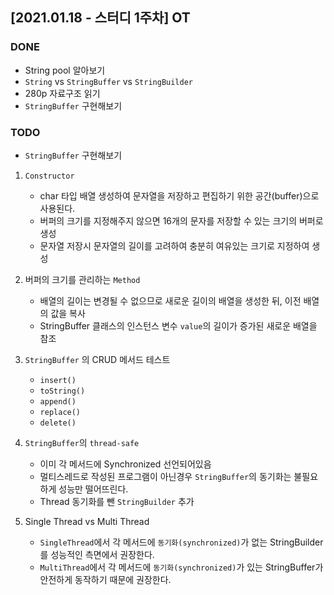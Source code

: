 ## [2021.01.18 - 스터디 1주차] OT

### DONE

- String pool 알아보기
- `String` vs `StringBuffer` vs `StringBuilder`
- 280p 자료구조 읽기
- `StringBuffer` 구현해보기

### TODO

- `StringBuffer` 구현해보기

1. `Constructor`
    - char 타입 배열 생성하여 문자열을 저장하고 편집하기 위한 공간(buffer)으로 사용된다.
    - 버퍼의 크기를 지정해주지 않으면 16개의 문자를 저장할 수 있는 크기의 버퍼로 생성
    - 문자열 저장시 문자열의 길이를 고려하여 충분히 여유있는 크기로 지정하여 생성

2. 버퍼의 크기를 관리하는 `Method`
    - 배열의 길이는 변경될 수 없으므로 새로운 길이의 배열을 생성한 뒤, 이전 배열의 값을 복사
    - StringBuffer 클래스의 인스턴스 변수 `value`의 길이가 증가된 새로운 배열을 참조

3. `StringBuffer` 의 CRUD 메서드 테스트
    - `insert()`
    - `toString()`
    - `append()`
    - `replace()`
    - `delete()`

4. `StringBuffer`의 `thread-safe`
    - 이미 각 메서드에 Synchronized 선언되어있음
    - 멀티스레드로 작성된 프로그램이 아닌경우 `StringBuffer`의 동기화는 불필요하게 성능만 떨어뜨린다.
    - Thread 동기화를 뺀 `StringBuilder` 추가

5. Single Thread vs Multi Thread
    - `SingleThread`에서 각 메서드에 `동기화(synchronized)`가 없는 StringBuilder를 성능적인 측면에서 권장한다.
    - `MultiThread`에서 각 메서드에 `동기화(synchronized)`가 있는 StringBuffer가 안전하게 동작하기 때문에 권장한다.
